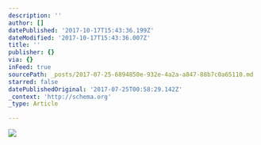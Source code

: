 ```yaml
---
description: ''
author: []
datePublished: '2017-10-17T15:43:36.199Z'
dateModified: '2017-10-17T15:43:36.007Z'
title: ''
publisher: {}
via: {}
inFeed: true
sourcePath: _posts/2017-07-25-6894850e-932e-4a2a-a847-88b7c0a65110.md
starred: false
datePublishedOriginal: '2017-07-25T00:58:29.142Z'
_context: 'http://schema.org'
_type: Article

---
```

![](https://the-grid-user-content.s3-us-west-2.amazonaws.com/d4aa1ce9-3ba1-439f-bd50-9da94a5ce5d2.jpg)